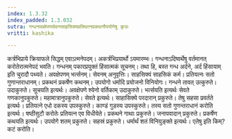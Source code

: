 ```yaml
---
index: 1.3.32
index_padded: 1.3.032
sutra: गन्धनावक्षेपणसेवनसाहसिक्यप्रतिथत्नप्रकथनौपयोगेषु कृञः
vritti: kashika

---
```

कर्त्रभिप्राये क्रियाफले सिद्धम् एवाऽत्मनेपदम्। अकर्त्रभिप्रयार्थो ऽयमारम्भः। गन्धनाऽदिष्वर्थेषु वर्तमानत् करोतेरात्मनेपदं भवति। गन्धनम् पकारप्रयुक्तं हिंसात्मकं सूचनम्। तथा हि, बस्त गन्ध अर्दने, अर्द हिंसायाम् इति चुरादौ पथ्यते। अवक्षेपणम् भर्त्सनम्। सेवनम् अनुवृत्तिः। साहसिक्यं साहसिकं कर्म। प्रतियत्नः सतो गुणान्तराधानम्। प्रकथनं प्रकर्षेण कथनम्। उपयोगो धर्मादि प्रयोजनो विनियोगः। गन्धने तावत् उत्कुरुते। उदाकुरुते। सूचयति इत्यर्थः। अवक्षेपणे श्येनो वर्तिकाम् उदाकुरुते। भर्त्सयति इत्यर्थः सेवते गणकानुपकुरुते। महामात्रानुपकुरुते। सेवते इत्यर्थः। साहासिक्ये परदारान् प्रकुरुते। तेषु सहसा प्रवर्तते इत्यर्थः। प्रतियत्ने एधो दकस्य उपस्कुरुते। काण्डं गुडस्य उपस्कुरुते। तस्य सतो गुणन्तराधानं करोति इत्यर्थः। षष्ठीसुटौ करोतेः प्रतियत्न एव विधीयेते। प्रकथने गाथाः प्रकुरुते। जनापवादान् प्रकुरुते। प्रकर्षेण कथयति इत्यर्थः। उपयोगे शतम् प्रकुरुते। सहस्रं प्रकुरुते। धर्मार्थं शतं विनियुङ्क्ते इत्यर्थः। एतेषु इति किम्? कटं करोति।